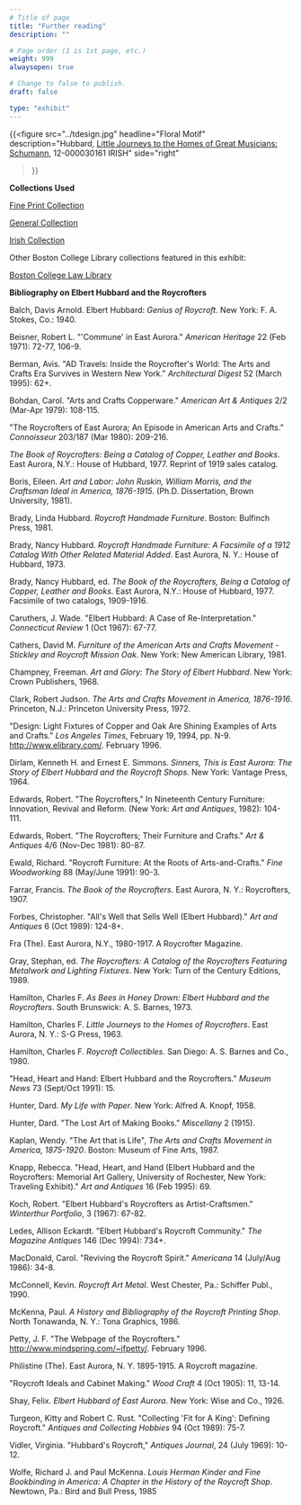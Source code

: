 ```yaml
---
# Title of page
title: "Further reading"
description: ""

# Page order (1 is 1st page, etc.)
weight: 999
alwaysopen: true

# Change to false to publish.
draft: false

type: "exhibit"
---
```


{{<figure src="../tdesign.jpg"
           headline="Floral Motif"
           description="Hubbard, [Little Journeys to the Homes of Great Musicians: Schumann](https://bc-primo.hosted.exlibrisgroup.com/primo-explore/fulldisplay?docid=ALMA-BC21334571820001021&context=L&vid=bclib_new&search_scope=lib_BURNS&tab=bcl_only&lang=en_US), 12-000030161 IRISH"
           side="right"
>}}



__Collections Used__

[Fine Print Collection](https://bc-primo.hosted.exlibrisgroup.com/primo-explore/search?query=lsr30,exact,FINE%20PRINT,AND&tab=bcl_only&search_scope=lib_BURNS&sortby=rank&vid=bclib_new&lang=en_US&mode=advanced&offset=0)

[General Collection](https://bc-primo.hosted.exlibrisgroup.com/primo-explore/search?query=lsr30,exact,GENERAL,AND&tab=bcl_only&search_scope=lib_BURNS&sortby=rank&vid=bclib_new&lang=en_US&mode=advanced&offset=0)

[Irish Collection](https://bc-primo.hosted.exlibrisgroup.com/primo-explore/search?query=lsr30,exact,IRISH,AND&tab=bcl_only&search_scope=lib_BURNS&sortby=rank&vid=bclib_new&lang=en_US&mode=advanced&offset=0)

Other Boston College Library collections featured in this exhibit:

[Boston College Law Library](https://www.bc.edu/bc-web/schools/law/sites/current-students/library)



__Bibliography on Elbert Hubbard and the Roycrofters__

Balch, Davis Arnold. Elbert Hubbard: *Genius of Roycroft*. New York: F.
A. Stokes, Co.: 1940.

Beisner, Robert L. "'Commune' in East Aurora." *American Heritage* 22
(Feb 1971): 72-77, 106-9.

Berman, Avis. "AD Travels: Inside the Roycrofter's World: The Arts and
Crafts Era Survives in Western New York." *Architectural Digest* 52 (March
1995): 62+.

Bohdan, Carol. "Arts and Crafts Copperware." *American Art & Antiques*
2/2 (Mar-Apr 1979): 108-115.

"The Roycrofters of East Aurora; An Episode in American Arts and
Crafts." *Connoisseur* 203/187 (Mar 1980): 209-216.

*The Book of Roycrofters: Being a Catalog of Copper, Leather and Books*. East Aurora, N.Y.: House of Hubbard, 1977. Reprint of 1919 sales
catalog.

Boris, Eileen. *Art and Labor: John Ruskin, William Morris, and the
Craftsman Ideal in America, 1876-1915.* (Ph.D. Dissertation, Brown
University, 1981).

Brady, Linda Hubbard. *Roycroft Handmade Furniture*. Boston: Bulfinch
Press, 1981.

Brady, Nancy Hubbard. *Roycroft Handmade Furniture: A Facsimile of a
1912 Catalog With Other Related Material Added*. East Aurora, N. Y.: House of
Hubbard, 1973.

Brady, Nancy Hubbard, ed. *The Book of the Roycrofters, Being a Catalog
of Copper, Leather and Books*. East Aurora, N.Y.: House of Hubbard, 1977.
Facsimile of two catalogs, 1909-1916.

Caruthers, J. Wade. "Elbert Hubbard: A Case of Re-Interpretation."
*Connecticut Review* 1 (Oct 1967): 67-77.

Cathers, David M. *Furniture of the American Arts and Crafts Movement -
Stickley and Roycroft Mission Oak*. New York: New American Library, 1981.

Champney, Freeman. *Art and Glory: The Story of Elbert Hubbard*. New
York: Crown Publishers, 1968.

Clark, Robert Judson. *The Arts and Crafts Movement in America,
1876-1916*. Princeton, N.J.: Princeton University Press, 1972.

"Design: Light Fixtures of Copper and Oak Are Shining Examples of Arts
and Crafts." *Los Angeles Times*, February 19, 1994, pp. N-9.
http://www.elibrary.com/. February 1996.

Dirlam, Kenneth H. and Ernest E. Simmons. *Sinners, This is East
Aurora: The Story of Elbert Hubbard and the Roycroft Shops*. New York:
Vantage Press, 1964.

Edwards, Robert. "The Roycrofters," In Nineteenth Century Furniture:
Innovation, Revival and Reform. (New York: *Art and Antiques*, 1982): 104-111.

Edwards, Robert. "The Roycrofters; Their Furniture and Crafts." *Art &
Antiques* 4/6 (Nov-Dec 1981): 80-87.

Ewald, Richard. "Roycroft Furniture: At the Roots of Arts-and-Crafts."
*Fine Woodworking* 88 (May/June 1991): 90-3.

Farrar, Francis. *The Book of the Roycrofters*. East Aurora, N. Y.:
Roycrofters, 1907.

Forbes, Christopher. "All's Well that Sells Well (Elbert Hubbard)."
*Art and Antiques* 6 (Oct 1989): 124-8+.

Fra (The). East Aurora, N.Y., 1980-1917. A Roycrofter Magazine.

Gray, Stephan, ed. *The Roycrofters: A Catalog of the Roycrofters
Featuring Metalwork and Lighting Fixtures*. New York: Turn of the Century
Editions, 1989.

Hamilton, Charles F. *As Bees in Honey Drown: Elbert Hubbard and the
Roycrofters*. South Brunswick: A. S. Barnes, 1973.

Hamilton, Charles F. *Little Journeys to the Homes of Roycrofters*. East
Aurora, N. Y.: S-G Press, 1963.

Hamilton, Charles F. *Roycroft Collectibles*. San Diego: A. S. Barnes
and Co., 1980.

"Head, Heart and Hand: Elbert Hubbard and the Roycrofters." *Museum
News* 73 (Sept/Oct 1991): 15.

Hunter, Dard. *My Life with Paper*. New York: Alfred A. Knopf, 1958.

Hunter, Dard. "The Lost Art of Making Books." *Miscellany* 2 (1915).

Kaplan, Wendy. "The Art that is Life", *The Arts and Crafts Movement in
America, 1875-1920*. Boston: Museum of Fine Arts, 1987.

Knapp, Rebecca. "Head, Heart, and Hand (Elbert Hubbard and the
Roycrofters: Memorial Art Gallery, University of Rochester, New York:
Traveling Exhibit)." *Art and Antiques* 16 (Feb 1995): 69.

Koch, Robert. "Elbert Hubbard's Roycrofters as Artist-Craftsmen."
*Winterthur Portfolio*, 3 (1967): 67-82.

Ledes, Allison Eckardt. "Elbert Hubbard's Roycroft Community." *The
Magazine Antiques* 146 (Dec 1994): 734+.

MacDonald, Carol. "Reviving the Roycroft Spirit." *Americana* 14
(July/Aug 1986): 34-8.

McConnell, Kevin. *Roycroft Art Metal*. West Chester, Pa.: Schiffer
Publ., 1990.

McKenna, Paul. *A History and Bibliography of the Roycroft Printing
Shop*. North Tonawanda, N. Y.: Tona Graphics, 1986.

Petty, J. F. "The Webpage of the Roycrofters."
http://www.mindspring.com/~jfpetty/. February 1996.

Philistine (The). East Aurora, N. Y. 1895-1915. A Roycroft magazine.

"Roycroft Ideals and Cabinet Making." *Wood Craft* 4 (Oct 1905): 11,
13-14.

Shay, Felix. *Elbert Hubbard of East Aurora*. New York: Wise and Co.,
1926.

Turgeon, Kitty and Robert C. Rust. "Collecting 'Fit for A King':
Defining Roycroft." *Antiques and Collecting Hobbies* 94 (Oct 1989): 75-7.

Vidler, Virginia. "Hubbard's Roycroft," *Antiques Journal*, 24 (July
1969): 10-12.

Wolfe, Richard J. and Paul McKenna. *Louis Herman Kinder and Fine
Bookbinding in America: A Chapter in the History of the Roycroft Shop*.
Newtown, Pa.: Bird and Bull Press, 1985
